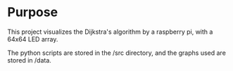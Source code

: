 
# Purpose

This project visualizes the Dijkstra's algorithm by a raspberry pi, with a 64x64 LED array. 

The python scripts are stored in the /src directory, and the graphs used are stored in /data.

